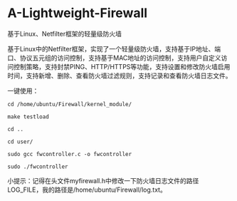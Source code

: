 # A-Lightweight-Firewall
基于Linux、Netfilter框架的轻量级防火墙

基于Linux中的Netfilter框架，实现了一个轻量级防火墙，支持基于IP地址、端口、协议五元组的访问控制，支持基于MAC地址的访问控制，支持用户自定义访问控制策略，支持封禁PING、HTTP/HTTPS等功能，支持设置和修改防火墙启用时间，支持新增、删除、查看防火墙过滤规则，支持记录和查看防火墙日志文件。

一键使用：

    cd /home/ubuntu/Firewall/kernel_module/
  
    make testload
  
    cd ..
  
    cd user/
  
    sudo gcc fwcontroller.c -o fwcontroller
  
    sudo ./fwcontroller

小提示：记得在头文件myfirewall.h中修改一下防火墙日志文件的路径LOG_FILE，我的路径是/home/ubuntu/Firewall/log.txt。
